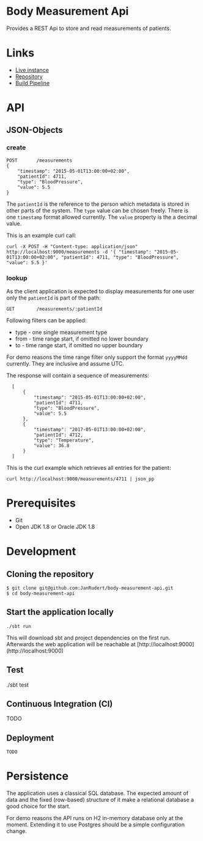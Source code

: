 # Body Measurement Api

Provides a REST Api to store and read measurements of patients.

# Links

* [Live instance]( http://TODO/ )
* [Repository]( https://github.com/JanRudert/body-measurement-api )
* [Build Pipeline]( http://TODO )


# API

## JSON-Objects 

### create

    POST       /measurements
    {   
        "timestamp": "2015-05-01T13:00:00+02:00", 
        "patientId": 4711, 
        "type": "BloodPressure", 
        "value": 5.5
    }

The `patientId` is the reference to the person which metadata is stored in other parts of the system.
The `type` value can be chosen freely.
There is one `timestamp` format allowed currently.
The `value` property is the a decimal value.

This is an example curl call:

    curl -X POST -H "Content-type: application/json" http://localhost:9000/measurements -d '{ "timestamp": "2015-05-01T13:00:00+02:00", "patientId": 4711, "type": "BloodPressure", "value": 5.5 }'

### lookup

As the client application is expected to display measurements for one user only the `patientId` is part of the path: 

    GET        /measurements/:patientId
    

Following filters can be applied:
    
 * type - one single measurement type
 * from - time range start, if omitted no lower boundary
 * to - time range start, if omitted no upper boundary

For demo reasons the time range filter only support the format `yyyyMMdd` currently. They are inclusive and assume UTC.

The response will contain a sequence of measurements:

      [
          {   
              "timestamp": "2015-05-01T13:00:00+02:00", 
              "patientId": 4711, 
              "type": "BloodPressure", 
              "value": 5.5
          },
          {   
              "timestamp": "2017-05-01T13:00:00+02:00", 
              "patientId": 4712, 
              "type": "Temperature", 
              "value": 36.8
          }
      ]
      
This is the curl example which retrieves all entries for the patient:

    curl http://localhost:9000/measurements/4711 | json_pp


# Prerequisites

* Git
* Open JDK 1.8 or Oracle JDK 1.8

# Development

## Cloning the repository

    $ git clone git@github.com:JanRudert/body-measurement-api.git
    $ cd body-measurement-api

## Start the application locally

    ./sbt run
    
This will download sbt and project dependencies on the first run. Afterwards the web application will be reachable at [http://localhost:9000] (http://localhost:9000) 


## Test 

./sbt test


## Continuous Integration (CI)

TODO

## Deployment

    TODO
    
# Persistence

The application uses a classical SQL database. The expected amount of data and the fixed (row-based) structure of it make a 
relational database a good choice for the start. 

For demo reasons the API runs on H2 in-memory database only at the moment. Extending it to use Postgres should be a simple configuration change. 